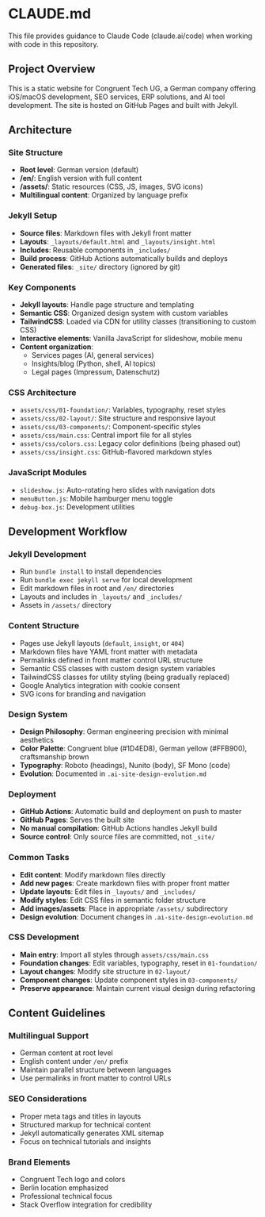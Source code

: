 # CLAUDE.md

This file provides guidance to Claude Code (claude.ai/code) when working with code in this repository.

## Project Overview

This is a static website for Congruent Tech UG, a German company offering iOS/macOS development, SEO services, ERP solutions, and AI tool development. The site is hosted on GitHub Pages and built with Jekyll.

## Architecture

### Site Structure
- **Root level**: German version (default)
- **/en/**: English version with full content
- **/assets/**: Static resources (CSS, JS, images, SVG icons)
- **Multilingual content**: Organized by language prefix

### Jekyll Setup
- **Source files**: Markdown files with Jekyll front matter
- **Layouts**: `_layouts/default.html` and `_layouts/insight.html`
- **Includes**: Reusable components in `_includes/`
- **Build process**: GitHub Actions automatically builds and deploys
- **Generated files**: `_site/` directory (ignored by git)

### Key Components
- **Jekyll layouts**: Handle page structure and templating
- **Semantic CSS**: Organized design system with custom variables
- **TailwindCSS**: Loaded via CDN for utility classes (transitioning to custom CSS)
- **Interactive elements**: Vanilla JavaScript for slideshow, mobile menu
- **Content organization**: 
  - Services pages (AI, general services)
  - Insights/blog (Python, shell, AI topics)
  - Legal pages (Impressum, Datenschutz)

### CSS Architecture
- `assets/css/01-foundation/`: Variables, typography, reset styles
- `assets/css/02-layout/`: Site structure and responsive layout
- `assets/css/03-components/`: Component-specific styles
- `assets/css/main.css`: Central import file for all styles
- `assets/css/colors.css`: Legacy color definitions (being phased out)
- `assets/css/insight.css`: GitHub-flavored markdown styles

### JavaScript Modules
- `slideshow.js`: Auto-rotating hero slides with navigation dots
- `menuButton.js`: Mobile hamburger menu toggle
- `debug-box.js`: Development utilities

## Development Workflow

### Jekyll Development
- Run `bundle install` to install dependencies
- Run `bundle exec jekyll serve` for local development
- Edit markdown files in root and `/en/` directories
- Layouts and includes in `_layouts/` and `_includes/`
- Assets in `/assets/` directory

### Content Structure
- Pages use Jekyll layouts (`default`, `insight`, or `404`)
- Markdown files have YAML front matter with metadata
- Permalinks defined in front matter control URL structure
- Semantic CSS classes with custom design system variables
- TailwindCSS classes for utility styling (being gradually replaced)
- Google Analytics integration with cookie consent
- SVG icons for branding and navigation

### Design System
- **Design Philosophy**: German engineering precision with minimal aesthetics
- **Color Palette**: Congruent blue (#1D4ED8), German yellow (#FFB900), craftsmanship brown
- **Typography**: Roboto (headings), Nunito (body), SF Mono (code)
- **Evolution**: Documented in `.ai-site-design-evolution.md`

### Deployment
- **GitHub Actions**: Automatic build and deployment on push to master
- **GitHub Pages**: Serves the built site
- **No manual compilation**: GitHub Actions handles Jekyll build
- **Source control**: Only source files are committed, not `_site/`

### Common Tasks
- **Edit content**: Modify markdown files directly
- **Add new pages**: Create markdown files with proper front matter
- **Update layouts**: Edit files in `_layouts/` and `_includes/`
- **Modify styles**: Edit CSS files in semantic folder structure
- **Add images/assets**: Place in appropriate `/assets/` subdirectory
- **Design evolution**: Document changes in `.ai-site-design-evolution.md`

### CSS Development
- **Main entry**: Import all styles through `assets/css/main.css`
- **Foundation changes**: Edit variables, typography, reset in `01-foundation/`
- **Layout changes**: Modify site structure in `02-layout/`
- **Component changes**: Update component styles in `03-components/`
- **Preserve appearance**: Maintain current visual design during refactoring

## Content Guidelines

### Multilingual Support
- German content at root level
- English content under `/en/` prefix
- Maintain parallel structure between languages
- Use permalinks in front matter to control URLs

### SEO Considerations
- Proper meta tags and titles in layouts
- Structured markup for technical content
- Jekyll automatically generates XML sitemap
- Focus on technical tutorials and insights

### Brand Elements
- Congruent Tech logo and colors
- Berlin location emphasized
- Professional technical focus
- Stack Overflow integration for credibility